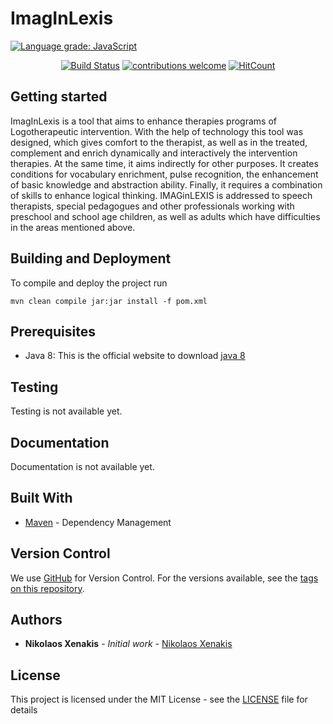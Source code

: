 # ImagInLexis

[![Language grade: JavaScript](https://img.shields.io/lgtm/grade/javascript/g/nikosxenakis/ImagInLexis.svg?logo=lgtm&logoWidth=18)](https://lgtm.com/projects/g/nikosxenakis/ImagInLexis/context:javascript)

<div align="center">

[![Build Status](https://travis-ci.org/nikosxenakis/ImagInLexis.svg?branch=master)](https://travis-ci.org/nikosxenakis/ImagInLexis)
[![contributions welcome](https://img.shields.io/badge/contributions-welcome-brightgreen.svg?style=flat)](https://github.com/nikosxenakis/ImagInLexis/issues)
[![HitCount](http://hits.dwyl.io/nikosxenakis/ImagInLexis.svg)](http://hits.dwyl.io/nikosxenakis/ImagInLexis)

</div>

## Getting started

ImagInLexis is a tool that aims to enhance therapies programs of Logotherapeutic intervention. With the help of technology this tool was designed, which gives comfort to the therapist, as well as in the treated, complement and enrich dynamically and interactively the intervention therapies. At the same time, it aims indirectly for other purposes. It creates conditions for vocabulary enrichment, pulse recognition, the enhancement of basic knowledge and abstraction ability. Finally, it requires a combination of skills to enhance logical thinking. IMAGinLEXIS is addressed to speech therapists, special pedagogues and other professionals working with preschool and school age children, as well as adults which have difficulties in the areas mentioned above.

## Building and Deployment

To compile and deploy the project run
```
mvn clean compile jar:jar install -f pom.xml
```

## Prerequisites

* Java 8: This is the official website to download [java 8](https://www.oracle.com/technetwork/java/javase/overview/java8-2100321.html)

## Testing

Testing is not available yet.

## Documentation

Documentation is not available yet.

## Built With

* [Maven](https://maven.apache.org/) - Dependency Management

## Version Control

We use [GitHub](http://github.com/) for Version Control. For the versions available, see the [tags on this repository](https://github.com/nikosxenakis/ImagInLexis).

## Authors

* **Nikolaos Xenakis** - *Initial work* - [Nikolaos Xenakis](https://github.com/nikosxenakis)

## License

This project is licensed under the MIT License - see the [LICENSE](LICENSE) file for details
